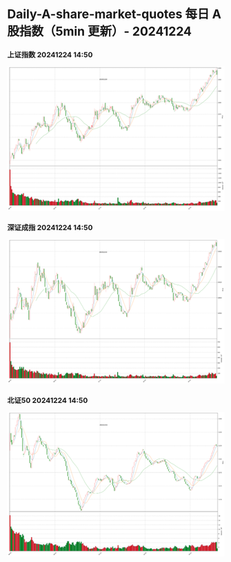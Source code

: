 
# Daily-A-share-market-quotes 每日 A 股指数（5min 更新）- 20241224

### 上证指数 20241224 14:50
![](./fig/2024/12/20241224-sh000001.png)

### 深证成指 20241224 14:50
![](./fig/2024/12/20241224-sz399001.png)

### 北证50 20241224 14:50
![](./fig/2024/12/20241224-bj899050.png)
